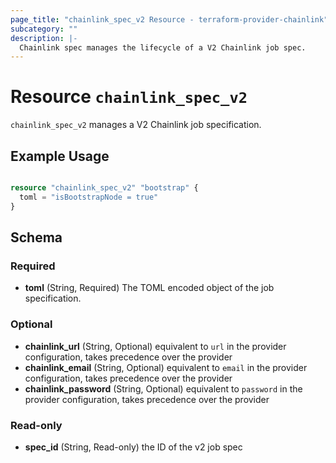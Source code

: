 ```yaml
---
page_title: "chainlink_spec_v2 Resource - terraform-provider-chainlink"
subcategory: ""
description: |-
  Chainlink spec manages the lifecycle of a V2 Chainlink job spec.
---
```


# Resource `chainlink_spec_v2`

`chainlink_spec_v2` manages a V2 Chainlink job specification.

## Example Usage

```terraform

resource "chainlink_spec_v2" "bootstrap" {
  toml = "isBootstrapNode = true"
}

```

## Schema

### Required

- **toml** (String, Required) The TOML encoded object of the job specification.

### Optional

- **chainlink_url** (String, Optional) equivalent to `url` in the provider configuration, takes precedence over the provider
- **chainlink_email** (String, Optional) equivalent to `email` in the provider configuration, takes precedence over the provider
- **chainlink_password** (String, Optional) equivalent to `password` in the provider configuration, takes precedence over the provider

### Read-only

- **spec_id** (String, Read-only) the ID of the v2 job spec
